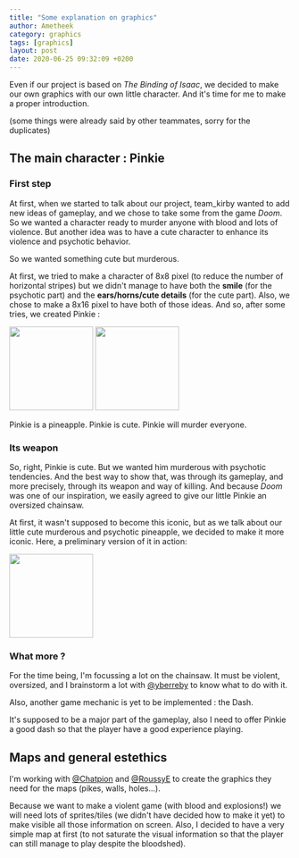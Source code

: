 ```yaml
---
title: "Some explanation on graphics"
author: Ametheek
category: graphics
tags: [graphics]
layout: post
date: 2020-06-25 09:32:09 +0200
---
```


Even if our project is based on _The Binding of Isaac_, we decided to make our
own graphics with our own little character. And it's time for me to make a
proper introduction.

(some things were already said by other teammates, sorry for the duplicates)


## The main character : Pinkie

### First step

At first, when we started to talk about our project, team_kirby wanted to add
new ideas of gameplay, and we chose to take some from the game _Doom_. So we
wanted a character ready to murder anyone with blood and lots of violence.  But
another idea was to have a cute character to enhance its violence and psychotic
behavior.

So we wanted something cute but murderous.

At first, we tried to make a character of 8x8 pixel (to reduce the number of
horizontal stripes) but we didn't manage to have both the **smile** (for the
psychotic part) and the **ears/horns/cute details** (for the cute part). Also,
we chose to make a 8x16 pixel to have both of those ideas.  And so, after some
tries, we created Pinkie :

<img src="/gboi-kirby/assets/img/latwalk1.gif" width="150"  /> <img
src="/gboi-kirby/assets/img/downwalk1.gif" width="150"  />


Pinkie is a pineapple.  Pinkie is cute.  Pinkie will murder everyone.

### Its weapon

So, right, Pinkie is cute. But we wanted him murderous with psychotic
tendencies. And the best way to show that, was through its gameplay, and more
precisely, through its weapon and way of killing. And because _Doom_ was one of
our inspiration, we easily agreed to give our little Pinkie an oversized
chainsaw.

At first, it wasn't supposed to become this iconic, but as we talk about our
little cute murderous and psychotic pineapple, we decided to make it more
iconic.  Here, a preliminary version of it in action:

<img src="/gboi-kirby/assets/img/chainsaw1.gif" width="150" />


### What more ?

For the time being, I'm focussing a lot on the chainsaw. It must be violent,
oversized, and I brainstorm a lot with [@yberreby](https://github.com/yberreby)
to know what to do with it.

Also, another game mechanic is yet to be implemented : the Dash. 

It's supposed to be a major part of the gameplay, also I need to offer Pinkie a
good dash so that the player have a good experience playing. 




## Maps and general estethics

I'm working with [@Chatpion](https://github.com/ChatPion) and
[@RoussyE](https://github.com/RoussyE) to create the graphics they need for the
maps (pikes, walls, holes...).

Because we want to make a violent game (with blood and explosions!) we will need
lots of sprites/tiles (we didn't have decided how to make it yet) to make
visible all those information on screen. Also, I decided to have a very simple
map at first (to not saturate the visual information so that the player can
still manage to play despite the bloodshed).
